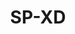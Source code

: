 ---
title: SP-XD
github: https://github.com/SP-XD
mode: light
transition: 3s
archetype:
  - Little Bit of Everything
---